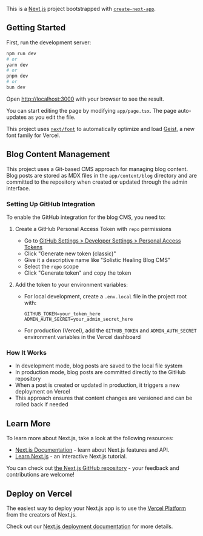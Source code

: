 This is a [Next.js](https://nextjs.org) project bootstrapped with [`create-next-app`](https://nextjs.org/docs/app/api-reference/cli/create-next-app).

## Getting Started

First, run the development server:

```bash
npm run dev
# or
yarn dev
# or
pnpm dev
# or
bun dev
```

Open [http://localhost:3000](http://localhost:3000) with your browser to see the result.

You can start editing the page by modifying `app/page.tsx`. The page auto-updates as you edit the file.

This project uses [`next/font`](https://nextjs.org/docs/app/building-your-application/optimizing/fonts) to automatically optimize and load [Geist](https://vercel.com/font), a new font family for Vercel.

## Blog Content Management

This project uses a Git-based CMS approach for managing blog content. Blog posts are stored as MDX files in the `app/content/blog` directory and are committed to the repository when created or updated through the admin interface.

### Setting Up GitHub Integration

To enable the GitHub integration for the blog CMS, you need to:

1. Create a GitHub Personal Access Token with `repo` permissions
   - Go to [GitHub Settings > Developer Settings > Personal Access Tokens](https://github.com/settings/tokens)
   - Click "Generate new token (classic)"
   - Give it a descriptive name like "Solistic Healing Blog CMS"
   - Select the `repo` scope
   - Click "Generate token" and copy the token

2. Add the token to your environment variables:
   - For local development, create a `.env.local` file in the project root with:
     ```
     GITHUB_TOKEN=your_token_here
     ADMIN_AUTH_SECRET=your_admin_secret_here
     ```
   - For production (Vercel), add the `GITHUB_TOKEN` and `ADMIN_AUTH_SECRET` environment variables in the Vercel dashboard

### How It Works

- In development mode, blog posts are saved to the local file system
- In production mode, blog posts are committed directly to the GitHub repository
- When a post is created or updated in production, it triggers a new deployment on Vercel
- This approach ensures that content changes are versioned and can be rolled back if needed

## Learn More

To learn more about Next.js, take a look at the following resources:

- [Next.js Documentation](https://nextjs.org/docs) - learn about Next.js features and API.
- [Learn Next.js](https://nextjs.org/learn) - an interactive Next.js tutorial.

You can check out [the Next.js GitHub repository](https://github.com/vercel/next.js) - your feedback and contributions are welcome!

## Deploy on Vercel

The easiest way to deploy your Next.js app is to use the [Vercel Platform](https://vercel.com/new?utm_medium=default-template&filter=next.js&utm_source=create-next-app&utm_campaign=create-next-app-readme) from the creators of Next.js.

Check out our [Next.js deployment documentation](https://nextjs.org/docs/app/building-your-application/deploying) for more details.
